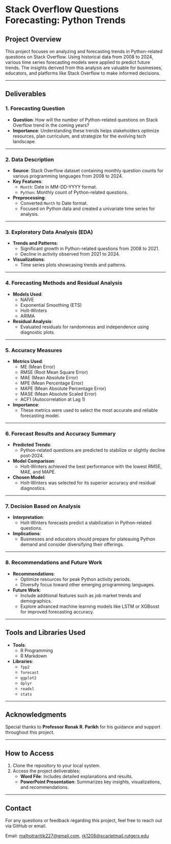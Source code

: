 # Stack Overflow Questions Forecasting: Python Trends

## **Project Overview**
This project focuses on analyzing and forecasting trends in Python-related questions on Stack Overflow. Using historical data from 2008 to 2024, various time series forecasting models were applied to predict future trends. The insights derived from this analysis are valuable for businesses, educators, and platforms like Stack Overflow to make informed decisions.

---

## **Deliverables**

### 1. **Forecasting Question**
- **Question**: How will the number of Python-related questions on Stack Overflow trend in the coming years?
- **Importance**: Understanding these trends helps stakeholders optimize resources, plan curriculum, and strategize for the evolving tech landscape.

---

### 2. **Data Description**
- **Source**: Stack Overflow dataset containing monthly question counts for various programming languages from 2008 to 2024.
- **Key Features**:
  - `Month`: Date in MM-DD-YYYY format.
  - `Python`: Monthly count of Python-related questions.
- **Preprocessing**:
  - Converted `Month` to Date format.
  - Focused on Python data and created a univariate time series for analysis.

---

### 3. **Exploratory Data Analysis (EDA)**
- **Trends and Patterns**:
  - Significant growth in Python-related questions from 2008 to 2021.
  - Decline in activity observed from 2021 to 2024.
- **Visualizations**:
  - Time series plots showcasing trends and patterns.

---

### 4. **Forecasting Methods and Residual Analysis**
- **Models Used**:
  - NAÏVE
  - Exponential Smoothing (ETS)
  - Holt-Winters
  - ARIMA
- **Residual Analysis**:
  - Evaluated residuals for randomness and independence using diagnostic plots.

---

### 5. **Accuracy Measures**
- **Metrics Used**:
  - ME (Mean Error)
  - RMSE (Root Mean Square Error)
  - MAE (Mean Absolute Error)
  - MPE (Mean Percentage Error)
  - MAPE (Mean Absolute Percentage Error)
  - MASE (Mean Absolute Scaled Error)
  - ACF1 (Autocorrelation at Lag 1)
- **Importance**:
  - These metrics were used to select the most accurate and reliable forecasting model.

---

### 6. **Forecast Results and Accuracy Summary**
- **Predicted Trends**:
  - Python-related questions are predicted to stabilize or slightly decline post-2024.
- **Model Comparison**:
  - Holt-Winters achieved the best performance with the lowest RMSE, MAE, and MAPE.
- **Chosen Model**:
  - Holt-Winters was selected for its superior accuracy and residual diagnostics.

---

### 7. **Decision Based on Analysis**
- **Interpretation**:
  - Holt-Winters forecasts predict a stabilization in Python-related questions.
- **Implications**:
  - Businesses and educators should prepare for plateauing Python demand and consider diversifying their offerings.

---

### 8. **Recommendations and Future Work**
- **Recommendations**:
  - Optimize resources for peak Python activity periods.
  - Diversify focus toward other emerging programming languages.
- **Future Work**:
  - Include additional features such as job market trends and demographics.
  - Explore advanced machine learning models like LSTM or XGBoost for improved forecasting accuracy.

---

## **Tools and Libraries Used**
- **Tools**:
  - R Programming 
  - R Markdown
- **Libraries**:
  - `fpp2`
  - `forecast`
  - `ggplot2`
  - `dplyr`
  - `readxl`
  - `stats`

---

## **Acknowledgments**
Special thanks to **Professor Ronak R. Parikh** for his guidance and support throughout this project.

---

## **How to Access**
1. Clone the repository to your local system.
2. Access the project deliverables:
   - **Word File**: Includes detailed explanations and results.
   - **PowerPoint Presentation**: Summarizes key insights, visualizations, and recommendations.
---

## **Contact**
For any questions or feedback regarding this project, feel free to reach out via GitHub or email.

Email: malhotraritik227@gmail.com, rk1208@scarletmail.rutgers.edu
